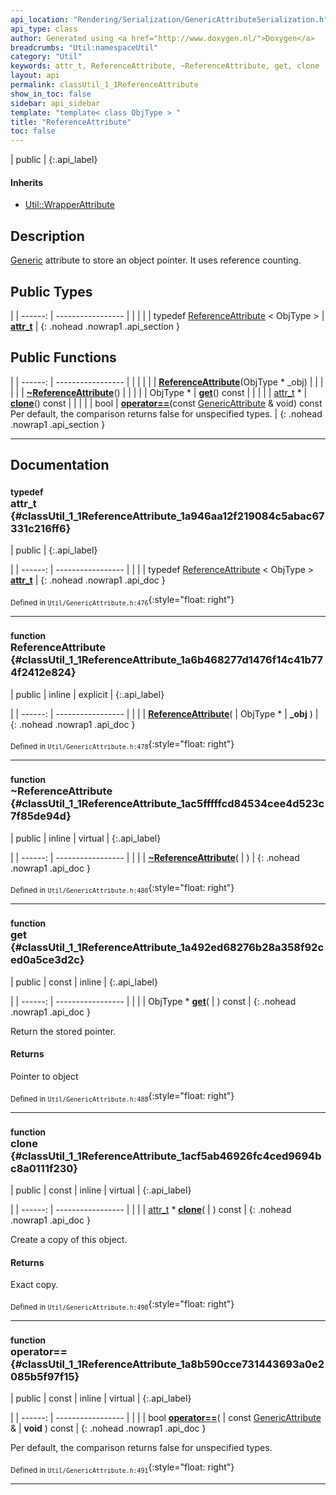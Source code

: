 ```yaml
---
api_location: "Rendering/Serialization/GenericAttributeSerialization.h"
api_type: class
author: Generated using <a href="http://www.doxygen.nl/">Doxygen</a>
breadcrumbs: "Util:namespaceUtil"
category: "Util"
keywords: attr_t, ReferenceAttribute, ~ReferenceAttribute, get, clone
layout: api
permalink: classUtil_1_1ReferenceAttribute
show_in_toc: false
sidebar: api_sidebar
template: "template< class ObjType > "
title: "ReferenceAttribute"
toc: false
---
```


| public |
{:.api_label}

#### Inherits

* [Util::WrapperAttribute](classUtil_1_1WrapperAttribute)


## Description



 [Generic](classUtil_1_1Generic) attribute to store an object pointer. It uses reference counting.



## Public Types

|
| ------: | ----------------- |
|  | |
| typedef [ReferenceAttribute](classUtil_1_1ReferenceAttribute) < ObjType > | **[attr_t](#classUtil_1_1ReferenceAttribute_1a946aa12f219084c5abac67331c216ff6)**  |
{: .nohead .nowrap1 .api_section }


## Public Functions

|
| ------: | ----------------- |
|  | |
|  | **[ReferenceAttribute](#classUtil_1_1ReferenceAttribute_1a6b468277d1476f14c41b774f2412e824)**(ObjType * _obj) |
|  | |
|  | **[~ReferenceAttribute](#classUtil_1_1ReferenceAttribute_1ac5fffffcd84534cee4d523c7f85de94d)**() |
|  | |
| ObjType * | **[get](#classUtil_1_1ReferenceAttribute_1a492ed68276b28a358f92ced0a5ce3d2c)**() const |
|  | |
| [attr_t](classUtil_1_1GenericAttribute#classUtil_1_1GenericAttribute_1a5379a828be73ce58bb05e4ef27e8a3e7) * | **[clone](#classUtil_1_1ReferenceAttribute_1acf5ab46926fc4ced9694bc8a0111f230)**() const |
|  | |
| bool | **[operator==](#classUtil_1_1ReferenceAttribute_1a8b590cce731443693a0e2085b5f97f15)**(const [GenericAttribute](classUtil_1_1GenericAttribute) & void) const <br/> Per default, the comparison returns false for unspecified types. |
{: .nohead .nowrap1 .api_section }


-------------------------------------------------------------------

## Documentation

### <small>typedef</small><br/> attr_t {#classUtil_1_1ReferenceAttribute_1a946aa12f219084c5abac67331c216ff6}

| public |
{:.api_label}

|
| ------: | ----------------- |
|  |
| typedef [ReferenceAttribute](classUtil_1_1ReferenceAttribute) < ObjType > **[attr_t](#classUtil_1_1ReferenceAttribute_1a946aa12f219084c5abac67331c216ff6)**  |
{: .nohead .nowrap1 .api_doc }





<sub>Defined in `Util/GenericAttribute.h:476`</sub>{:style="float: right"}

-------------------------------------------------------------------

### <small>function</small><br/> ReferenceAttribute {#classUtil_1_1ReferenceAttribute_1a6b468277d1476f14c41b774f2412e824}

| public | inline | explicit |
{:.api_label}

|
| ------: | ----------------- |
|  |
|  **[ReferenceAttribute](#classUtil_1_1ReferenceAttribute_1a6b468277d1476f14c41b774f2412e824)**( | ObjType * | **_obj** ) |
{: .nohead .nowrap1 .api_doc }





<sub>Defined in `Util/GenericAttribute.h:478`</sub>{:style="float: right"}

-------------------------------------------------------------------

### <small>function</small><br/> ~ReferenceAttribute {#classUtil_1_1ReferenceAttribute_1ac5fffffcd84534cee4d523c7f85de94d}

| public | inline | virtual |
{:.api_label}

|
| ------: | ----------------- |
|  |
|  **[~ReferenceAttribute](#classUtil_1_1ReferenceAttribute_1ac5fffffcd84534cee4d523c7f85de94d)**( |  ) |
{: .nohead .nowrap1 .api_doc }





<sub>Defined in `Util/GenericAttribute.h:480`</sub>{:style="float: right"}

-------------------------------------------------------------------

### <small>function</small><br/> get {#classUtil_1_1ReferenceAttribute_1a492ed68276b28a358f92ced0a5ce3d2c}

| public | const | inline |
{:.api_label}

|
| ------: | ----------------- |
|  |
| ObjType * **[get](#classUtil_1_1ReferenceAttribute_1a492ed68276b28a358f92ced0a5ce3d2c)**( |  ) const |
{: .nohead .nowrap1 .api_doc }



Return the stored pointer.


#### Returns
Pointer to object





<sub>Defined in `Util/GenericAttribute.h:488`</sub>{:style="float: right"}

-------------------------------------------------------------------

### <small>function</small><br/> clone {#classUtil_1_1ReferenceAttribute_1acf5ab46926fc4ced9694bc8a0111f230}

| public | const | inline | virtual |
{:.api_label}

|
| ------: | ----------------- |
|  |
| [attr_t](classUtil_1_1GenericAttribute#classUtil_1_1GenericAttribute_1a5379a828be73ce58bb05e4ef27e8a3e7) * **[clone](#classUtil_1_1ReferenceAttribute_1acf5ab46926fc4ced9694bc8a0111f230)**( |  ) const |
{: .nohead .nowrap1 .api_doc }



Create a copy of this object.


#### Returns
Exact copy.





<sub>Defined in `Util/GenericAttribute.h:490`</sub>{:style="float: right"}

-------------------------------------------------------------------

### <small>function</small><br/> operator== {#classUtil_1_1ReferenceAttribute_1a8b590cce731443693a0e2085b5f97f15}

| public | const | inline | virtual |
{:.api_label}

|
| ------: | ----------------- |
|  |
| bool **[operator==](#classUtil_1_1ReferenceAttribute_1a8b590cce731443693a0e2085b5f97f15)**( | const [GenericAttribute](classUtil_1_1GenericAttribute) & | **void** ) const |
{: .nohead .nowrap1 .api_doc }

Per default, the comparison returns false for unspecified types.





<sub>Defined in `Util/GenericAttribute.h:491`</sub>{:style="float: right"}

-------------------------------------------------------------------

